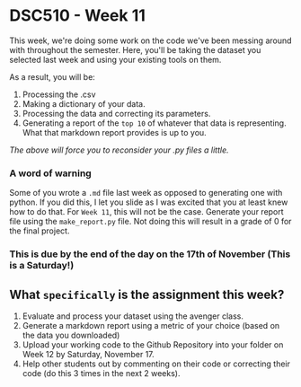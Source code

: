 # DSC510 - Week 11
This week, we're doing some work on the code we've been messing around with throughout the semester. Here, you'll be taking the dataset you selected last week and using your existing tools on them. 

As a result, you will be: 
1. Processing the .csv
1. Making a dictionary of your data.
1. Processing the data and correcting its parameters. 
1. Generating a report of the `top 10` of whatever that data is representing. What that markdown report provides is up to you. 

_The above will force you to reconsider your .py files a little._

### A word of warning
Some of you wrote a `.md` file last week as opposed to generating one with python. If you did this, I let you slide as I was excited that you at least knew how to do that. For `Week 11`, this will not be the case. Generate your report file using the `make_report.py` file. Not doing this will result in a grade of 0 for the final project. 

### This is due by the end of the day on the 17th of November (This is a Saturday!)

## What `specifically` is the assignment this week?

1. Evaluate and process your dataset using the avenger class. 
1. Generate a markdown report using a metric of your choice (based on the data you downloaded)
1. Upload your working code to the Github Repository into your folder on Week 12 by Saturday, November 17.
1. Help other students out by commenting on their code or correcting their code (do this 3 times in the next 2 weeks).
